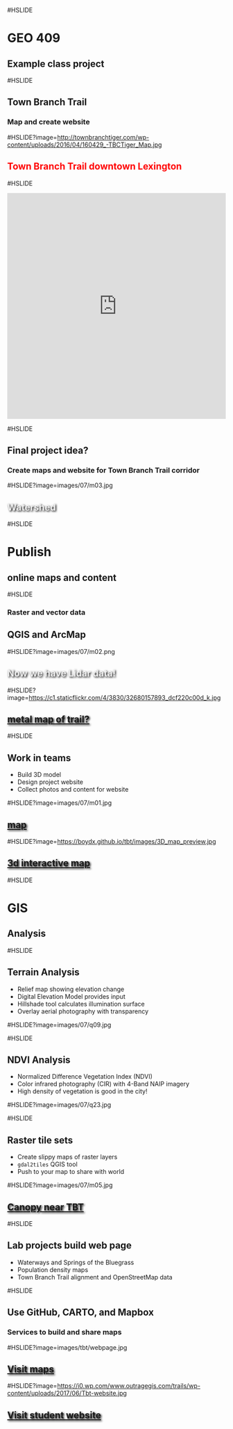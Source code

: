 #HSLIDE
# GEO 409
## Example class project


#HSLIDE
## Town Branch Trail
### Map and create website




#HSLIDE?image=http://townbranchtiger.com/wp-content/uploads/2016/04/160429_-TBCTiger_Map.jpg
<h2 style="color:#f00;text-shadow: 2px 2px 4px #fff;">Town Branch Trail downtown Lexington</h2>


#HSLIDE
<iframe width="100%" height="520" frameborder="0" src="https://nmp.carto.com/u/boyd/builder/52ef1fe6-14a6-11e7-a3f5-0e05a8b3e3d7/embed" allowfullscreen webkitallowfullscreen mozallowfullscreen oallowfullscreen msallowfullscreen></iframe>

#HSLIDE
## Final project idea?
### Create maps and website for Town Branch Trail corridor

#HSLIDE?image=images/07/m03.jpg
<h2 style="color:#eee;text-shadow: 2px 2px 4px #000;">Watershed</h2>

#HSLIDE
# Publish
## online maps and content

#HSLIDE
### Raster and vector data
## QGIS and ArcMap


#HSLIDE?image=images/07/m02.png
<h2 style="color:#eee;text-shadow: 2px 2px 4px #000;">Now we have Lidar data!</h2>

#HSLIDE?image=https://c1.staticflickr.com/4/3830/32680157893_dcf220c00d_k.jpg
<h2 style="color:#eee;text-shadow: 2px 2px 4px #000;"><a href="https://www.flickr.com/photos/28640579@N02/32680157893/in/dateposted-public/" target="blank">metal map of trail?</a></h2>


#HSLIDE
## Work in teams
* Build 3D model
* Design project website
* Collect photos and content for website



#HSLIDE?image=images/07/m01.jpg
<h2 style="color:#eee;text-shadow: 2px 2px 4px #000;"><a href="http://boydx.github.io/tbt/xyz/hillshade/leaflet.html" target="blank">map</a></h2>

#HSLIDE?image=https://boydx.github.io/tbt/images/3D_map_preview.jpg
<h2 style="color:#eee;text-shadow: 2px 2px 4px #000;"><a href="https://outrageGIS.com/3d/tbt/buildings_trail" target="blank">3d interactive map</a></h2>


#HSLIDE
# GIS
## Analysis



#HSLIDE
## Terrain Analysis
* Relief map showing elevation change
* Digital Elevation Model provides input
* Hillshade tool calculates illumination surface
* Overlay aerial photography with transparency

#HSLIDE?image=images/07/q09.jpg



#HSLIDE
## NDVI Analysis
* Normalized Difference Vegetation Index (NDVI)
* Color infrared photography (CIR) with 4-Band NAIP imagery
* High density of vegetation is good in the city!

#HSLIDE?image=images/07/q23.jpg


#HSLIDE
## Raster tile sets
* Create slippy maps of raster layers
* ```gdal2tiles``` QGIS tool
* Push to your map to share with world

#HSLIDE?image=images/07/m05.jpg
<h2 style="color:#eee;text-shadow: 2px 2px 4px #000;"><a href="http://boydx.github.io/tbt/xyz/canopy/leaflet.html" target="blank">Canopy near TBT</a></h2>

#HSLIDE
## Lab projects build web page
* Waterways and Springs of the Bluegrass
* Population density maps
* Town Branch Trail alignment and OpenStreetMap data

#HSLIDE
## Use GitHub, CARTO, and Mapbox
### Services to build and share maps

#HSLIDE?image=images/tbt/webpage.jpg
<h2 style="color:#eee;text-shadow: 2px 2px 4px #000;"><a href="http://boydx.github.io/tbt/" target="blank">Visit maps</a></h2>

#HSLIDE?image=https://i0.wp.com/www.outragegis.com/trails/wp-content/uploads/2017/06/Tbt-website.jpg
<h2 style="color:#eee;text-shadow: 2px 2px 4px #000;"><a href="https://reece2ke.github.io/geo409_site/" target="blank">Visit student website</a></h2>
